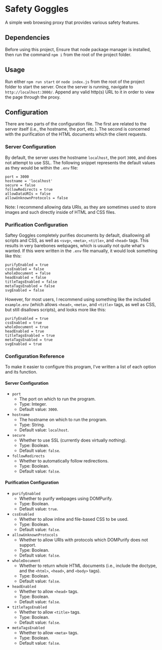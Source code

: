 # Safety Goggles
A simple web browsing proxy that provides various safety features.


## Dependencies
Before using this project, Ensure that node package manager is installed, then run the command `npm i` from the root of the project folder.


## Usage
Run either `npm run start` or `node index.js` from the root of the project folder to start the server. Once the server is running, navigate to `http://localhost:3000/`. Append any valid http(s) URL to it in order to view the page through the proxy.


## Configuration
There are two parts of the configuration file. The first are related to the server itself (i.e., the hostname, the port, etc.). The second is concerned with the purification of the HTML documents which the client requests.

### Server Configuration
By default, the server uses the hostname `localhost`, the port `3000`, and does not attempt to use SSL.
The following snippet represents the default values as they would be within the `.env` file:
```env
port = 3000
hostname = 'localhost'
secure = false
followRedirects = true
allowDataURIs = false
allowUnknownProtocols = false
```
Note: I recommend allowing data URIs, as they are sometimes used to store images and such directly inside of HTML and CSS files.

### Purification Configuration
Saftey Goggles completely purifies documents by default, disallowing all scripts and CSS, as well as `<svg>`, `<meta>`, `<title>`, and `<head>` tags. This results in very barebones webpages, which is usually not quite what's wanted. If this were written in the `.env` file manually, it would look something like this:
```env
purifyEnabled = true
cssEnabled = false
wholeDocument = false
headEnabled = false
titleTagsEnabled = false
metaTagsEnabled = false
svgEnabled = false
```
However, for most users, I recommend using something like the included `example.env` (which allows `<head>`, `<meta>`, and `<title>` tags, as well as CSS, but still disallows scripts), and looks more like this:
```env
purifyEnabled = true
cssEnabled = true
wholeDocument = true
headEnabled = true
titleTagsEnabled = true
metaTagsEnabled = true
svgEnabled = true

```

### Configuration Reference
To make it easier to configure this program, I've written a list of each option and its function.
#### Server Configuration
- `port`
  - The port on which to run the program.
  - Type: Integer.
  - Default value: `3000`.
- `hostname`
  - The hostname on which to run the program.
  - Type: String.
  - Default value: `localhost`.
- `secure`
  - Whether to use SSL (currently does virtually nothing).
  - Type: Boolean.
  - Default value: `false`.
- `followRedirects`
  - Whether to automatically follow redirections.
  - Type: Boolean.
  - Default value: `false`.
#### Purification Configuration
- `purifyEnabled`
  - Whether to purify webpages using DOMPurify.
  - Type: Boolean.
  - Default value: `true`.
- `cssEnabled`
  - Whether to allow inline and file-based CSS to be used.
  - Type: Boolean.
  - Default value: `false`.
- `allowUnknownProtocols`
  - Whether to allow URIs with protocols which DOMPurify does not support.
  - Type: Boolean.
  - Default value: `false`.
- `wholeDocument`
  - Whether to return whole HTML documents (i.e., include the doctype, and the `<html>`, `<head>`, and `<body>` tags).
  - Type: Boolean.
  - Default value: `false`.
- `headEnabled`
  - Whether to allow `<head>` tags.
  - Type: Boolean.
  - Default value: `false`.
- `titleTagsEnabled`
  - Whether to allow `<title>` tags.
  - Type: Boolean.
  - Default value: `false`.
- `metaTagsEnabled`
  - Whether to allow `<meta>` tags.
  - Type: Boolean.
  - Default value: `false`.
